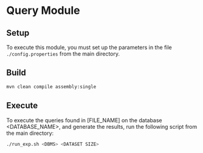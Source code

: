 # Query Module

## Setup
To execute this module, you must set up the parameters in the file `./config.properties`  from the main directory.

## Build

```bash
mvn clean compile assembly:single
```

## Execute
To execute the queries found in [FILE_NAME] on the database <DATABASE_NAME>, and generate the results, run the following script from the main directory:
```bash
./run_exp.sh <DBMS> <DATASET SIZE>
```
